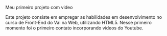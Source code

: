 Meu primeiro projeto com video

Este projeto consiste em empregar as habilidades em desenvolvimento no curso de Front-End do Vai na Web, utilizando HTML5. Nesse primeiro momento foi o primeiro contato incorporando videos do Youtube.
